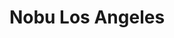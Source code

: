 ---
layout: place
title: "Nobu Los Angeles"
permalink: /california/los-angeles/nobu-los-angeles.html
stateAbbr: CA
stateName: California
cityName: Los Angeles
seo:
  name: "Nobu Los Angeles"
  type: Restaurant
  links: null
description: "Nobu Los Angeles serves delicious sushi in Los Angeles, California. Try fresh Japanese dishes for a great dining experience. "
place_id: ChIJsdk0FLq-woARme24S_VU8Kg
photos:
  - name: >-
      places/ChIJsdk0FLq-woARme24S_VU8Kg/photos/AeeoHcLlxgDvXsNwRWu_rEmcadElXe-f3szcvpJJw6vDa0t-sy0jME-sQQoAK4ePWXwA1rXXElPN_1cZxHWtWM4m1NzttILdNMNMKdjG0oq9gk2FYAOb_gojCJyb-V8fxGkHIZDqhN_dU--y48zmEX6Hq44KTaHPkMlWczsGapwk9dop-JjTmiNwMt6BJcMy31Yn3MVnpO0KR-F_PGcsCDS48OPDOGKgV_zzEpZSsUQoMB39-Z2MNfVABx-rAIfWgj3A5vD9eFdacz6euLbih_ywHZgbTfR0evQfw3snGGJr8dtt8Q
    widthPx: 4800
    heightPx: 2702
    authorAttributions:
      - displayName: Nobu Los Angeles
        uri: https://maps.google.com/maps/contrib/102055647761907533310
        photoUri: >-
          https://lh3.googleusercontent.com/a-/ALV-UjVNUJIovix6z_yC5PoIvAtUHqMXEtBg6OnhUdOtHM-ennE8HkYa=s100-p-k-no-mo
    flagContentUri: >-
      https://www.google.com/local/imagery/report/?cb_client=maps_api_places.places_api&image_key=!1e10!2sAF1QipNq-FB4FVw-VdCeSfbzrThjUSNLMlqemVJvlVYh&hl=en-US
    googleMapsUri: >-
      https://www.google.com/maps/place//data=!3m4!1e2!3m2!1sAF1QipNq-FB4FVw-VdCeSfbzrThjUSNLMlqemVJvlVYh!2e10!4m2!3m1!1s0x80c2beba1434d9b1:0xa8f054f54bb8ed99
  - name: >-
      places/ChIJsdk0FLq-woARme24S_VU8Kg/photos/AeeoHcLXG_cEfzy81FxGXQeuNql-_BCcyhUATSpMUYfKb1kyEoqXGT9pdofcH1ZDFo5NbXcbGLiEvtlwb1CvYe1qbe4UzWqOP8TCsw0R4xo095y3cYeARp7vBk3klbsBc0qKsq25C7mpF6KJLa2CpSybaGsScvz8MqRv3r80RphweztnsuILMA6Ten576EfHq66jsWDH9dnz1jtra_8fxoUDKffEHLoH_XthQjB1Jw0kGc4oB2FAX1AhrTs5WYpV6YhAHuWgj3KTgq9idItkIBmog0XBA1eDe_m8x88W2DVCi2qAQg
    widthPx: 1200
    heightPx: 1200
    authorAttributions:
      - displayName: Nobu Los Angeles
        uri: https://maps.google.com/maps/contrib/102055647761907533310
        photoUri: >-
          https://lh3.googleusercontent.com/a-/ALV-UjVNUJIovix6z_yC5PoIvAtUHqMXEtBg6OnhUdOtHM-ennE8HkYa=s100-p-k-no-mo
    flagContentUri: >-
      https://www.google.com/local/imagery/report/?cb_client=maps_api_places.places_api&image_key=!1e10!2sAF1QipMnQQBjylopGTmHhUepF0tUODWcGwbtzhCU4uDX&hl=en-US
    googleMapsUri: >-
      https://www.google.com/maps/place//data=!3m4!1e2!3m2!1sAF1QipMnQQBjylopGTmHhUepF0tUODWcGwbtzhCU4uDX!2e10!4m2!3m1!1s0x80c2beba1434d9b1:0xa8f054f54bb8ed99
  - name: >-
      places/ChIJsdk0FLq-woARme24S_VU8Kg/photos/AeeoHcJSKkGD7rB8mWpLLJe08jKyiafXsGm_zCaKzgRJ6znzWq9q3nvrFHdntmvRIi3YUIsNVq5c_dCNr6018STWDKgvJztUI71amBiQHQlMN5cWwkmEb0sofbNVFKRXuDLwrkawT2DIg3GormH68AKg1m9VejbtqK5wFk6pL4fDd-BIRhBQUobeiDCKGCrBD76prmnB3Bgv4PsNyMsp0CElkzTTWSElZ0WwtDpjY1DBcob-hykGMYU3Nrnw6V8RPTe2zOz08nVMTLYBiLhTcNZniBjEQYhwFjPnx5sRriMXt33GASZYe55wo3t84UoyPbHIhey1cUfrqTRQ5z5r_ogsdPzQEpPU66FDYxPxpYfTmKn1bkKMlxRRFUC3HHaU80e-MwhMjkZSFTv-XQQbODzftAqs-9FvzfFvJ0NUpEDmmys
    widthPx: 3600
    heightPx: 4800
    authorAttributions:
      - displayName: Fabian Rangel
        uri: https://maps.google.com/maps/contrib/100920182761206477879
        photoUri: >-
          https://lh3.googleusercontent.com/a/ACg8ocJuMKA3PPCRIFz9bO4lcSUWei-_WO57J1ZL81QM9TckDpFeAg=s100-p-k-no-mo
    flagContentUri: >-
      https://www.google.com/local/imagery/report/?cb_client=maps_api_places.places_api&image_key=!1e10!2sCIHM0ogKEICAgICzsseqNA&hl=en-US
    googleMapsUri: >-
      https://www.google.com/maps/place//data=!3m4!1e2!3m2!1sCIHM0ogKEICAgICzsseqNA!2e10!4m2!3m1!1s0x80c2beba1434d9b1:0xa8f054f54bb8ed99
  - name: >-
      places/ChIJsdk0FLq-woARme24S_VU8Kg/photos/AeeoHcJcMzKxupGk7oj2rgvEsBl60sFT1gVH5ZAjmg1QpjubF89SGlC1JHh0miZDEGoduOHQmBGP_2N04WGJkgOCefl4a7ggo6ZWy9SY0Wm75mnsVThuOnpyACtcbASHr1gTU_GKn4iq5l2bTwEV-1v8XQDf5wlOJgDDVMrVWT_fPt0koFXb9CdyB8BRjitQMI6yWTlKxTYLyQf5lJnamnFWnFbzuFl97seyBrMgbh35HsEEmUKEfR634RZSwR6rbuv2ZP3pMqou3pWHvjMavQyysAwcLqSnqn2xbeWyGtFYE06f5fxvORou1DNKpzo_Fa7AzFhow1L29IEJ149Gd33umzqLoUpZmrOFoLH38Z4MHgkp5UR8oO8e9eTc9qC-kwBzaR8YYqdA52pfEUr1PBoRSQtJ3ecCvBj28PZThJR51PYGrA
    widthPx: 3024
    heightPx: 3303
    authorAttributions:
      - displayName: Soraya Teffaha
        uri: https://maps.google.com/maps/contrib/108003745736305981958
        photoUri: >-
          https://lh3.googleusercontent.com/a-/ALV-UjWXysDpaLBnuzmRhXwOqh96fnwQ_DFzvK8j-ijKyPqSgRZQYl1QNQ=s100-p-k-no-mo
    flagContentUri: >-
      https://www.google.com/local/imagery/report/?cb_client=maps_api_places.places_api&image_key=!1e10!2sCIHM0ogKEICAgMDQvJy4Jw&hl=en-US
    googleMapsUri: >-
      https://www.google.com/maps/place//data=!3m4!1e2!3m2!1sCIHM0ogKEICAgMDQvJy4Jw!2e10!4m2!3m1!1s0x80c2beba1434d9b1:0xa8f054f54bb8ed99
  - name: >-
      places/ChIJsdk0FLq-woARme24S_VU8Kg/photos/AeeoHcIF2VELCdyHDl6Vy2eNCOHSBEdROL2BL_b3Mqjb1CN8MZQp_2m2OPqoyabu6x3izB79G_72z8nHpvYoQ55KuAbuGTecm3f4ytdMIYHr_wt_6-9HWIJ8cd-BODxBzqld6SRUbQsQ20gXeoK49gBwGrKfpn2Syo07KULcItYLfWKUNR7p5ChNb_xNk72n6nZzOd0LvT2hftHYbORyLY9Vf2Wz1LD8IX3q1sEE4L3tocsp5sGOuq_WULl5uqs82_sXVV-Q1cysmTDdQq3xgX0PumfscvNM3Xx4rerP5F4jpUh-80buyi7Pwk8cK6_4gSGO6QuVDiNcTLxNwSfR1TTcUrWtg9OpEVZYKbvL_kRN955hUTfscBiyvSc_BwWrxNbp3M5cXp9R2RPpasL8ib8forGt-HlIaLv9t_ajlgnP1sMy3g
    widthPx: 3600
    heightPx: 4800
    authorAttributions:
      - displayName: Soraya Teffaha
        uri: https://maps.google.com/maps/contrib/108003745736305981958
        photoUri: >-
          https://lh3.googleusercontent.com/a-/ALV-UjWXysDpaLBnuzmRhXwOqh96fnwQ_DFzvK8j-ijKyPqSgRZQYl1QNQ=s100-p-k-no-mo
    flagContentUri: >-
      https://www.google.com/local/imagery/report/?cb_client=maps_api_places.places_api&image_key=!1e10!2sCIHM0ogKEICAgMDQvJy4Rw&hl=en-US
    googleMapsUri: >-
      https://www.google.com/maps/place//data=!3m4!1e2!3m2!1sCIHM0ogKEICAgMDQvJy4Rw!2e10!4m2!3m1!1s0x80c2beba1434d9b1:0xa8f054f54bb8ed99
  - name: >-
      places/ChIJsdk0FLq-woARme24S_VU8Kg/photos/AeeoHcIW8Q871r5TFcJZAc9Ta4PaXYx2vZdfStly0j7_XkSNygz2Gw7rxvcPO51PBNMRFYsuUp3IShWVJWX1iJD_203ZNWxk4q6j423DhwfRysgNlk_cV4xaFhEhwaBvMmXKP26tKIEUqRXAmay-eWOjmJOi1K4_BePVRk7REOiasfKhOuc-elEu-FiUuGwqpukdaEm8FXVNoaGcUpKfl2uMdwS-fEQmiRorg7r1Rza8ddUkhUAMOBVdNhFDwQDcofbhzwRUHzFiVfj3MgFOTZ1AT118a71VRN4lH4FZxBb19LMRCg
    widthPx: 2500
    heightPx: 1664
    authorAttributions:
      - displayName: Nobu Los Angeles
        uri: https://maps.google.com/maps/contrib/102055647761907533310
        photoUri: >-
          https://lh3.googleusercontent.com/a-/ALV-UjVNUJIovix6z_yC5PoIvAtUHqMXEtBg6OnhUdOtHM-ennE8HkYa=s100-p-k-no-mo
    flagContentUri: >-
      https://www.google.com/local/imagery/report/?cb_client=maps_api_places.places_api&image_key=!1e10!2sAF1QipO08sobu4mfSmWFZwJxKeOuFAVrYiIWLsUawDhV&hl=en-US
    googleMapsUri: >-
      https://www.google.com/maps/place//data=!3m4!1e2!3m2!1sAF1QipO08sobu4mfSmWFZwJxKeOuFAVrYiIWLsUawDhV!2e10!4m2!3m1!1s0x80c2beba1434d9b1:0xa8f054f54bb8ed99
  - name: >-
      places/ChIJsdk0FLq-woARme24S_VU8Kg/photos/AeeoHcLQQ5KuERG6hpR-oNjHhpc6QCCTdM8MUvjYqpF5BqjFW8cf4t0pB7n_dwH_FybO02FqBe8bXsb63UVdz4P0AwqZqUoF-FBf799b7WpCEMpV89VSCjIak8-Y5Rva4bXhfBM5aGL4pHxZwrncXJs8WYnftdbgfIPGrMnbTQSorz6rc3vdI-xmMja_b1Zwlx3caGGQRF5YijOS5gY5z5ej2sK9lIOSy4Dk-pYMLd2fBD73orzqdT1Ex6QADX9AuBlwY3LL4CP-2pb0BQsidC40-QL7lwtoN_YcjyOcuDoSiLDCyORK0NM92oZwzP8kXPqlH8H12kh2chJm0lISc3tNtSB99w5a41Ke-9RyTnPxfndQwPtBEAK7w9lzvTRUlZPdiUTIaSlXD5KepV0JjnRfd1fKHJn-vntqiM-Q7l9ZipfOFaxH
    widthPx: 4000
    heightPx: 2252
    authorAttributions:
      - displayName: Dusan Hrich
        uri: https://maps.google.com/maps/contrib/107525705069499437130
        photoUri: >-
          https://lh3.googleusercontent.com/a-/ALV-UjVJu4dG9cd8hnQdM9sVQ_9WmZthm6jWYXtYYUFnOXYIwoG9-AAl=s100-p-k-no-mo
    flagContentUri: >-
      https://www.google.com/local/imagery/report/?cb_client=maps_api_places.places_api&image_key=!1e10!2sCIHM0ogKEICAgIDtuaPk_gE&hl=en-US
    googleMapsUri: >-
      https://www.google.com/maps/place//data=!3m4!1e2!3m2!1sCIHM0ogKEICAgIDtuaPk_gE!2e10!4m2!3m1!1s0x80c2beba1434d9b1:0xa8f054f54bb8ed99
  - name: >-
      places/ChIJsdk0FLq-woARme24S_VU8Kg/photos/AeeoHcLUIkEfl3z2B_GwB3PM-Fw_dSnqmlZNYeNo8rJZUrMy4beBgmTDKrZBqqiLdR0G7xuVQ1ifVj4kBffwjB1AIGtTO3ucoheFXtVx38cSJ12vqBL_93iJjTSV9lzfC8CNGUQhvw_-9WJkhe7TvkgipYao5JIuXVqvLAK49nn7nX6c8hYuFXb6-fI_B1LVPIO4Vjza4OFHeGkMgrq5K__VqWZIN2Yc5XLfHHaxqPuU407w47Lric15OtHA07awvU5u0s6EMEH10848Iu5J9ciT6AJkD2IJAGuuou4o8qVm_sTI4Utrcs3MCHVowHEQYxGTpNEWdv_THQQH-g1R0VSb2keGspT3DFBrKKYhv9v5LyH57IivqWV76MFT-FnNjfYlzg-hKaSFV3ZjeAJHP6-1C9Xw9TzrQjQyhSVKxLYLHPJX5Ww
    widthPx: 3000
    heightPx: 4000
    authorAttributions:
      - displayName: D H
        uri: https://maps.google.com/maps/contrib/115682834219550591516
        photoUri: >-
          https://lh3.googleusercontent.com/a/ACg8ocLCXaswovzMRXzkV0PLpwBKJAyCIMs1VNK60pmlzxPonKg1Cg=s100-p-k-no-mo
    flagContentUri: >-
      https://www.google.com/local/imagery/report/?cb_client=maps_api_places.places_api&image_key=!1e10!2sCIHM0ogKEICAgIC3pq6ZxwE&hl=en-US
    googleMapsUri: >-
      https://www.google.com/maps/place//data=!3m4!1e2!3m2!1sCIHM0ogKEICAgIC3pq6ZxwE!2e10!4m2!3m1!1s0x80c2beba1434d9b1:0xa8f054f54bb8ed99
  - name: >-
      places/ChIJsdk0FLq-woARme24S_VU8Kg/photos/AeeoHcJkTbG5Mvh06JHWP9_INUSqJpLcQyzuxpsZVLceOmZ1mJjROpDGa8GtVDzkTM5LV9CVfp-OfdH8QHKyH13Ef5xJkpKkAyvDzsnAY_8Z5dMsZDpoZMbqtO3lZM7qAu_ds7m02FPpQPBdM4oDUdlZpXuaJDooMhnmpWVjfUK8a_v0BASoZe5cfX6WV9iGFk40FkA8iMdaiUTmV-lM-VtOGlSmTQjNTTU_42G2fqLdZ8EaS7lE26y1HQF7-tzNuLtDSzcv2Dh5HQMg-lE3wYKqe1jOsEzRXC3ipatiFow3sptgdHa9aOSpFvd4l0E8i8-LbS8NJwoQPd41YBYq1pEq65HCGEEzYswElc5vYVv2QY0MYFBZQoK6LFI33tW4W1by6q3hijbyVHjWuyhKS3Fnm8oyNQM46qxde1YlLJ9E6ofrOA
    widthPx: 3024
    heightPx: 4032
    authorAttributions:
      - displayName: Fabian Rangel
        uri: https://maps.google.com/maps/contrib/100920182761206477879
        photoUri: >-
          https://lh3.googleusercontent.com/a/ACg8ocJuMKA3PPCRIFz9bO4lcSUWei-_WO57J1ZL81QM9TckDpFeAg=s100-p-k-no-mo
    flagContentUri: >-
      https://www.google.com/local/imagery/report/?cb_client=maps_api_places.places_api&image_key=!1e10!2sCIHM0ogKEICAgICzsseqdA&hl=en-US
    googleMapsUri: >-
      https://www.google.com/maps/place//data=!3m4!1e2!3m2!1sCIHM0ogKEICAgICzsseqdA!2e10!4m2!3m1!1s0x80c2beba1434d9b1:0xa8f054f54bb8ed99
  - name: >-
      places/ChIJsdk0FLq-woARme24S_VU8Kg/photos/AeeoHcKqhbO9hVxnSiKK7QeMp3JtPZ6SvVptWJCH7diO97HWLIcRJ8gjhFhGIZyoGbXa0caZksmTQDxBgIr54SFpjSn9sgC9oqzFbzX96zdYONKPpBNNIg0zOWV2FUrrJY-zS_kLIpf53dz6HyXWF6rL5cm7sAsqhFPgH9xdxvXkh2_xm_yTCtejF4k6CzrV_WeLAN9blbgOn11GvGeEozx3dfsIqFEUlubyBD3vyR8KUb_4Bala25PmNUMQn_vKQX6QRJ3vuUBisPXNkDHE_zTr9Px9Y4_zrbFC8E67p25dfD5xTQ
    widthPx: 2500
    heightPx: 1667
    authorAttributions:
      - displayName: Nobu Los Angeles
        uri: https://maps.google.com/maps/contrib/102055647761907533310
        photoUri: >-
          https://lh3.googleusercontent.com/a-/ALV-UjVNUJIovix6z_yC5PoIvAtUHqMXEtBg6OnhUdOtHM-ennE8HkYa=s100-p-k-no-mo
    flagContentUri: >-
      https://www.google.com/local/imagery/report/?cb_client=maps_api_places.places_api&image_key=!1e10!2sAF1QipMkxa4q8UYsaZdptDzK6-5ev9DDpZGiibiLmGte&hl=en-US
    googleMapsUri: >-
      https://www.google.com/maps/place//data=!3m4!1e2!3m2!1sAF1QipMkxa4q8UYsaZdptDzK6-5ev9DDpZGiibiLmGte!2e10!4m2!3m1!1s0x80c2beba1434d9b1:0xa8f054f54bb8ed99
address: 903 N La Cienega Blvd, Los Angeles, CA 90069, USA
street: 903 N La Cienega Blvd
city: Los Angeles
state: CA
zip: '90069'
country: USA
neighborhood: Melrose
latitude: '34.087152'
longitude: '-118.376604'
accessibility_options:
  wheelchairAccessibleParking: true
  wheelchairAccessibleEntrance: true
  wheelchairAccessibleRestroom: true
  wheelchairAccessibleSeating: true
business_status: OPERATIONAL
name: Nobu Los Angeles
google_maps_links:
  directionsUri: >-
    https://www.google.com/maps/dir//''/data=!4m7!4m6!1m1!4e2!1m2!1m1!1s0x80c2beba1434d9b1:0xa8f054f54bb8ed99!3e0
  placeUri: https://maps.google.com/?cid=12173323205296582041
  writeAReviewUri: >-
    https://www.google.com/maps/place//data=!4m3!3m2!1s0x80c2beba1434d9b1:0xa8f054f54bb8ed99!12e1
  reviewsUri: >-
    https://www.google.com/maps/place//data=!4m4!3m3!1s0x80c2beba1434d9b1:0xa8f054f54bb8ed99!9m1!1b1
  photosUri: >-
    https://www.google.com/maps/place//data=!4m3!3m2!1s0x80c2beba1434d9b1:0xa8f054f54bb8ed99!10e5
primary_type: Restaurant
opening_hours:
  regular: null
  current: null
secondary_opening_hours:
  regular:
    weekdayDescriptions: null
    type: null
  current:
    weekdayDescriptions: null
    type: null
phone: null
price_level: null
price_range: null
rating: null
rating_count: 0
website: null
reviews: null
parking_options: null
payment_options: null
allow_dogs: null
curbside_pickup: null
delivery: null
dine_in: null
good_for_children: null
good_for_groups: null
good_for_sports: null
live_music: null
menu_for_children: null
outdoor_seating: null
reservable: null
restroom: null
serves_beer: null
serves_breakfast: null
serves_brunch: null
serves_cocktails: null
serves_coffee: null
serves_dinner: null
serves_dessert: null
serves_lunch: null
serves_vegetarian_food: null
serves_wine: null
takeout: null
update_category: essentials
summary: null

---